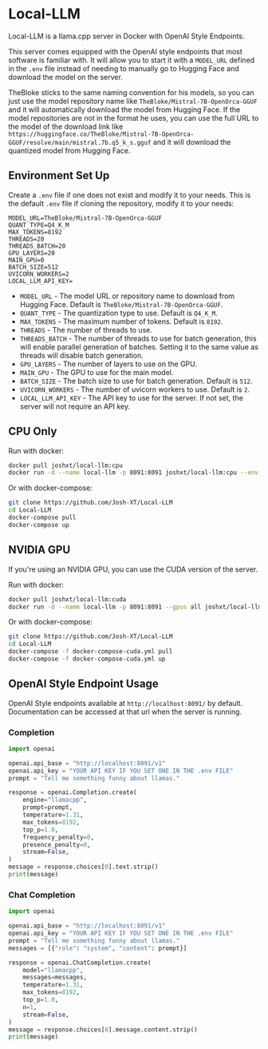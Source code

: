 # Local-LLM

Local-LLM is a llama.cpp server in Docker with OpenAI Style Endpoints.

This server comes equipped with the OpenAI style endpoints that most software is familiar with. It will allow you to start it with a `MODEL_URL` defined in the `.env` file instead of needing to manually go to Hugging Face and download the model on the server.

TheBloke sticks to the same naming convention for his models, so you can just use the model repository name like `TheBloke/Mistral-7B-OpenOrca-GGUF` and it will automatically download the model from Hugging Face. If the model repositories are not in the format he uses, you can use the full URL to the model of the download link like `https://huggingface.co/TheBloke/Mistral-7B-OpenOrca-GGUF/resolve/main/mistral.7b.q5_k_s.gguf` and it will download the quantized model from Hugging Face.

## Environment Set Up

Create a `.env` file if one does not exist and modify it to your needs. This is the default `.env` file if cloning the repository, modify it to your needs:

```env
MODEL_URL=TheBloke/Mistral-7B-OpenOrca-GGUF
QUANT_TYPE=Q4_K_M
MAX_TOKENS=8192
THREADS=20
THREADS_BATCH=20
GPU_LAYERS=20
MAIN_GPU=0
BATCH_SIZE=512
UVICORN_WORKERS=2
LOCAL_LLM_API_KEY=
```

- `MODEL_URL` - The model URL or repository name to download from Hugging Face. Default is `TheBloke/Mistral-7B-OpenOrca-GGUF`.
- `QUANT_TYPE` - The quantization type to use. Default is `Q4_K_M`.
- `MAX_TOKENS` - The maximum number of tokens. Default is `8192`.
- `THREADS` - The number of threads to use.
- `THREADS_BATCH` - The number of threads to use for batch generation, this will enable parallel generation of batches. Setting it to the same value as threads will disable batch generation.
- `GPU_LAYERS` - The number of layers to use on the GPU.
- `MAIN_GPU` - The GPU to use for the main model.
- `BATCH_SIZE` - The batch size to use for batch generation. Default is `512`.
- `UVICORN_WORKERS` - The number of uvicorn workers to use. Default is `2`.
- `LOCAL_LLM_API_KEY` - The API key to use for the server. If not set, the server will not require an API key.

## CPU Only

Run with docker:

```bash
docker pull joshxt/local-llm:cpu
docker run -d --name local-llm -p 8091:8091 joshxt/local-llm:cpu --env-file .env
```

Or with docker-compose:

```bash
git clone https://github.com/Josh-XT/Local-LLM
cd Local-LLM
docker-compose pull
docker-compose up
```

## NVIDIA GPU

If you're using an NVIDIA GPU, you can use the CUDA version of the server.

Run with docker:

```bash
docker pull joshxt/local-llm:cuda
docker run -d --name local-llm -p 8091:8091 --gpus all joshxt/local-llm:cuda --env-file .env
```

Or with docker-compose:

```bash
git clone https://github.com/Josh-XT/Local-LLM
cd Local-LLM
docker-compose -f docker-compose-cuda.yml pull
docker-compose -f docker-compose-cuda.yml up
```

## OpenAI Style Endpoint Usage

OpenAI Style endpoints available at `http://localhost:8091/` by default. Documentation can be accessed at that url when the server is running.

### Completion

```python
import openai

openai.api_base = "http://localhost:8091/v1"
openai.api_key = "YOUR API KEY IF YOU SET ONE IN THE .env FILE"
prompt = "Tell me something funny about llamas."

response = openai.Completion.create(
    engine="llamacpp",
    prompt=prompt,
    temperature=1.31,
    max_tokens=8192,
    top_p=1.0,
    frequency_penalty=0,
    presence_penalty=0,
    stream=False,
)
message = response.choices[0].text.strip()
print(message)
```

### Chat Completion

```python
import openai

openai.api_base = "http://localhost:8091/v1"
openai.api_key = "YOUR API KEY IF YOU SET ONE IN THE .env FILE"
prompt = "Tell me something funny about llamas."
messages = [{"role": "system", "content": prompt}]

response = openai.ChatCompletion.create(
    model="llamacpp",
    messages=messages,
    temperature=1.31,
    max_tokens=8192,
    top_p=1.0,
    n=1,
    stream=False,
)
message = response.choices[0].message.content.strip()
print(message)
```
